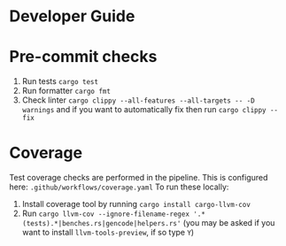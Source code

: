 # Developer Guide

# Pre-commit checks

1. Run tests `cargo test`
2. Run formatter `cargo fmt`
3. Check linter `cargo clippy --all-features --all-targets -- -D warnings` and if you want to automatically fix then run `cargo clippy --fix`

# Coverage

Test coverage checks are performed in the pipeline. This is configured here: `.github/workflows/coverage.yaml`
To run these locally:
1. Install coverage tool by running `cargo install cargo-llvm-cov`
2. Run `cargo llvm-cov --ignore-filename-regex '.*(tests).*|benches.rs|gencode|helpers.rs'` (you may be asked if you want to install `llvm-tools-preview`, if so type `Y`)
